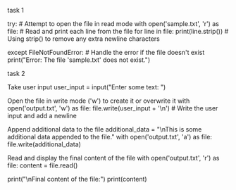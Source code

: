 task 1

try: # Attempt to open the file in read mode with open('sample.txt', 'r') as file: # Read and print each line from the file for line in file: print(line.strip()) # Using strip() to remove any extra newline characters

except FileNotFoundError: # Handle the error if the file doesn't exist print("Error: The file 'sample.txt' does not exist.")


task 2

Take user input
user_input = input("Enter some text: ")

Open the file in write mode ('w') to create it or overwrite it
with open('output.txt', 'w') as file: file.write(user_input + '\n') # Write the user input and add a newline

Append additional data to the file
additional_data = "\nThis is some additional data appended to the file." with open('output.txt', 'a') as file: file.write(additional_data)

Read and display the final content of the file
with open('output.txt', 'r') as file: content = file.read()

print("\nFinal content of the file:") print(content)

